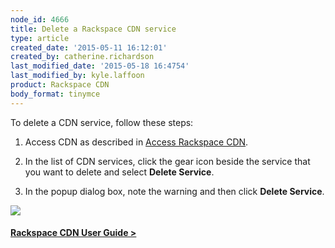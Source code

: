 ```yaml
---
node_id: 4666
title: Delete a Rackspace CDN service
type: article
created_date: '2015-05-11 16:12:01'
created_by: catherine.richardson
last_modified_date: '2015-05-18 16:4754'
last_modified_by: kyle.laffoon
product: Rackspace CDN
body_format: tinymce
---
```


To delete a CDN service, follow these steps:

1. Access CDN as described in [Access Rackspace
CDN](https://www.rackspace.com/knowledge_center/article/access-rackspace-cdn).

2. In the list of CDN services, click the gear icon beside the service
that you want to delete and select **Delete Service**.

3. In the popup dialog box, note the warning and then click **Delete
Service**.

![](/knowledge_center/sites/default/files/field/image/DeleteService.png)

 

#### [Rackspace CDN User Guide  \>](https://www.rackspace.com/knowledge_center/article/rackspace-cdn-user-guide)

 

 

 

